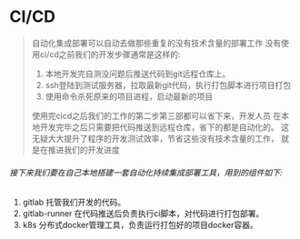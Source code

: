 # CI/CD

> 自动化集成部署可以自动去做那些重复的没有技术含量的部署工作
> 没有使用ci/cd之前我们的开发步骤通常是这样的:
>
> 1. 本地开发完自测没问题后推送代码到git远程仓库上。
> 2. ssh登陆到测试服务器，拉取最新git代码，执行打包脚本进行项目打包
> 3. 使用命令杀死原来的项目进程，启动最新的项目
>
> 使用完cicd之后我们的工作的第二步第三部都可以省下来，开发人员
> 在本地开发完毕之后只需要把代码推送到远程仓库，省下的都是自动化的。
> 这无疑大大提升了程序的开发测试效率，节省这些没有技术含量的工作，
> 就是在推进我们的开发进度
>

###### 接下来我们要在自己本地搭建一套自动化持续集成部署工具，用到的组件如下:

1. gitlab 托管我们开发的代码。
2. gitlab-runner 在代码推送后负责执行ci脚本，对代码进行打包部署。
3. k8s 分布式docker管理工具，负责运行打包好的项目docker容器。